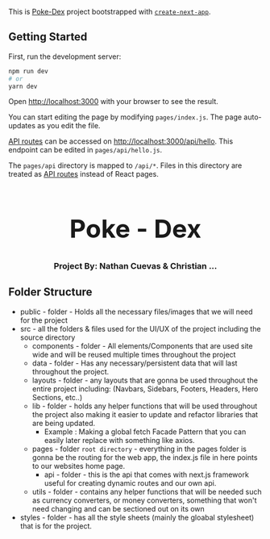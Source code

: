This is [Poke-Dex](https://) project bootstrapped with [`create-next-app`](https://github.com/vercel/next.js/tree/canary/packages/create-next-app).

## Getting Started

First, run the development server:

```bash
npm run dev
# or
yarn dev
```

Open [http://localhost:3000](http://localhost:3000) with your browser to see the result.

You can start editing the page by modifying `pages/index.js`. The page auto-updates as you edit the file.

[API routes](https://nextjs.org/docs/api-routes/introduction) can be accessed on [http://localhost:3000/api/hello](http://localhost:3000/api/hello). This endpoint can be edited in `pages/api/hello.js`.

The `pages/api` directory is mapped to `/api/*`. Files in this directory are treated as [API routes](https://nextjs.org/docs/api-routes/introduction) instead of React pages.


<h1 align='center' style='font-size: 50px;'>Poke - Dex</h1>
<h3 align='center'>Project By: Nathan Cuevas & Christian ...</h3>

## Folder Structure

- public - folder - Holds all the necessary files/images that we will need for the project
- src - all the folders & files used for the UI/UX of the project including the source directory
  - components - folder - All elements/Components that are used site wide and will be reused multiple times throughout the project
  - data - folder - Has any necessary/persistent data that will last throughout the project.
  - layouts - folder - any layouts that are gonna be used throughout the entire project including: (Navbars, Sidebars, Footers, Headers, Hero Sections, etc..)
  - lib - folder - holds any helper functions that will be used throughout the project also making it easier to update and refactor libraries that are being updated.
    - Example : Making a global fetch Facade Pattern that you can easily later replace with something like axios.
  - pages - folder `root directory` - everything in the pages folder is gonna be the routing for the web app, the index.js file in here points to our websites home page.
    - api - folder - this is the api that comes with next.js framework useful for creating dynamic routes and our own api.
  - utils - folder - contains any helper functions that will be needed such as currency converters, or money converters, something that won't need changing and can be sectioned out on its own
- styles - folder - has all the style sheets (mainly the gloabal stylesheet) that is for the project.


